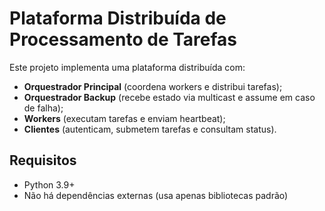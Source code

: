 # Plataforma Distribuída de Processamento de Tarefas

Este projeto implementa uma plataforma distribuída com:
- **Orquestrador Principal** (coordena workers e distribui tarefas);
- **Orquestrador Backup** (recebe estado via multicast e assume em caso de falha);
- **Workers** (executam tarefas e enviam heartbeat);
- **Clientes** (autenticam, submetem tarefas e consultam status).

## Requisitos
- Python 3.9+
- Não há dependências externas (usa apenas bibliotecas padrão)


